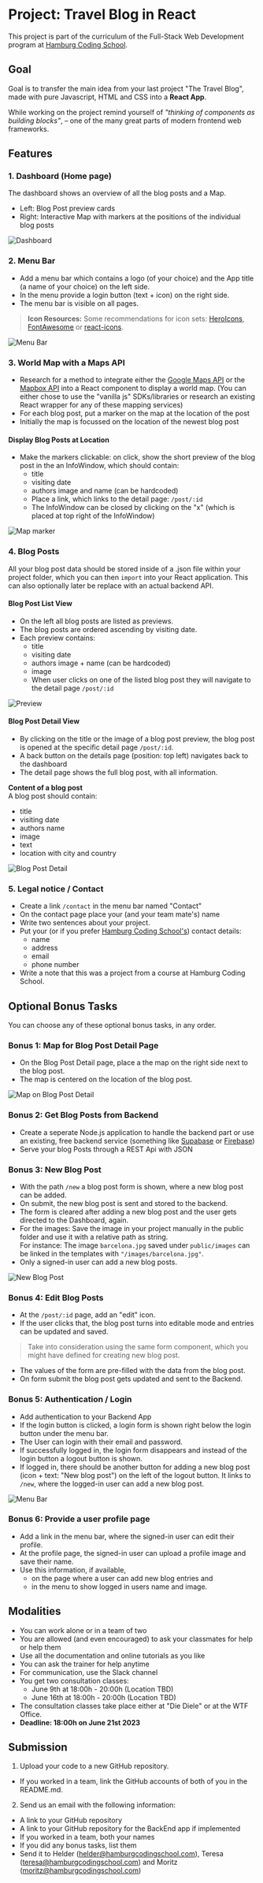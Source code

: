 # Project: Travel Blog in React

This project is part of the curriculum of the Full-Stack Web Development program at [Hamburg Coding School](https://hamburgcodingschool.com/).

## Goal

Goal is to transfer the main idea from your last project "The Travel Blog", made with pure Javascript, HTML and CSS into a **React App**.

While working on the project remind yourself of *"thinking of components as building blocks"*, – one of the many great parts of modern frontend web frameworks.

## Features

### 1. Dashboard (Home page)

The dashboard shows an overview of all the blog posts and a Map.
- Left: Blog Post preview cards
- Right: Interactive Map with markers at the positions of the individual blog posts

![Dashboard](/img/dashboard.jpg)

### 2. Menu Bar
- Add a menu bar which contains a logo (of your choice) and the App title (a name of your choice) on the left side.
- In the menu provide a login button (text + icon) on the right side.
- The menu bar is visible on all pages.

> **Icon Resources:** Some recommendations for icon sets: [HeroIcons](https://heroicons.com/), [FontAwesome](https://fontawesome.com/) or [react-icons](https://react-icons.github.io/react-icons/).

![Menu Bar](/img/menu-bar.jpg)

### 3. World Map with a Maps API

- Research for a method to integrate either the [Google Maps API](https://developers.google.com/maps/documentation/javascript/overview) or the [Mapbox API](https://docs.mapbox.com/mapbox-gl-js/guides/) into a React component to display a world map. (You can either chose to use the "vanilla js" SDKs/libraries or research an existing React wrapper for any of these mapping services)
- For each blog post, put a marker on the map at the location of the post
- Initially the map is focussed on the location of the newest blog post

#### Display Blog Posts at Location

- Make the markers clickable: on click, show the short preview of the blog post in the an InfoWindow, which should contain:
  - title
  - visiting date
  - authors image and name (can be hardcoded)
  - Place a link, which links to the detail page: `/post/:id`
  - The InfoWindow can be closed by clicking on the "x" (which is placed at top right of the InfoWindow)

![Map marker](/img/map-marker.jpg)


### 4. Blog Posts
All your blog post data should be stored inside of a .json file within your project folder, which you can then `import` into your React application. This can also optionally later be replace with an actual backend API.

#### Blog Post List View

- On the left all blog posts are listed as previews.
- The blog posts are ordered ascending by visiting date.
- Each preview contains:
  - title
  - visiting date
  - authors image + name (can be hardcoded)
  - image
  - When user clicks on one of the listed blog post they will navigate to the detail page `/post/:id`

![Preview](/img/blog-post-preview.jpg)

#### Blog Post Detail View
- By clicking on the title or the image of a blog post preview, the blog post is opened at the specific detail page `/post/:id`.
- A back button on the details page (position: top left) navigates back to the dashboard
- The detail page shows the full blog post, with all information.

**Content of a blog post**  
A blog post should contain:
  - title
  - visiting date
  - authors name
  - image
  - text
  - location with city and country

![Blog Post Detail](/img/blog-post.jpg)

### 5. Legal notice / Contact

- Create a link `/contact` in the menu bar named "Contact"
- On the contact page place your (and your team mate's) name
- Write two sentences about your project.
- Put your (or if you prefer [Hamburg Coding School's](https://hamburgcodingschool.com/contact/)) contact details:
  - name
  - address
  - email
  - phone number
- Write a note that this was a project from a course at Hamburg Coding School.


## Optional Bonus Tasks

You can choose any of these optional bonus tasks, in any order.

### Bonus 1: Map for Blog Post Detail Page

- On the Blog Post Detail page, place a the map on the right side next to the blog post.
- The map is centered on the location of the blog post.

![Map on Blog Post Detail](/img/bonus-map.jpg)

### Bonus 2: Get Blog Posts from Backend

- Create a seperate Node.js application to handle the backend part or use an existing, free backend service (something like [Supabase](https://supabase.com/) or [Firebase](https://firebase.google.com/))
- Serve your blog Posts through a REST Api with JSON

### Bonus 3: New Blog Post
- With the path `/new` a blog post form is shown, where a new blog post can be added.
- On submit, the new blog post is sent and stored to the backend.
- The form is cleared after adding a new blog post and the user gets directed to the Dashboard, again.  
- For the images: Save the image in your project manually in the public folder and use it with a relative path as string.  
  For instance: The image `barcelona.jpg` saved under `public/images` can be linked in the templates with `"/images/barcelona.jpg"`.
- Only a signed-in user can add a new blog posts.

![New Blog Post](/img/new-blog-post.jpg)

### Bonus 4: Edit Blog Posts

- At the `/post/:id` page, add an "edit" icon.
- If the user clicks that, the blog post turns into editable mode and entries can be updated and saved.  
>  Take into consideration using the same form component, which you might have defined for creating new blog post.
- The values of the form are pre-filled with the data from the blog post.
- On form submit the blog post gets updated and sent to the Backend.


### Bonus 5: Authentication / Login
- Add authentication to your Backend App
- If the login button is clicked, a login form is shown right below the login button under the menu bar.
- The User can login with their email and password.
- If successfully logged in, the login form disappears and instead of the login button a logout button is shown.
- If logged in, there should be another button for adding a new blog post (icon + text: "New blog post") on the left of the logout button. It links to `/new`, where the logged-in user can add a new blog post.

![Menu Bar](/img/login-logout.jpg)


### Bonus 6: Provide a user profile page
- Add a link in the menu bar, where the signed-in user can edit their profile.
- At the profile page, the signed-in user can upload a profile image and save their name.
- Use this information, if available,
  - on the page where a user can add new blog entries and
  - in the menu to show logged in users name and image.

## Modalities
- You can work alone or in a team of two
- You are allowed (and even encouraged) to ask your classmates for help or help them
- Use all the documentation and online tutorials as you like
- You can ask the trainer for help anytime
- For communication, use the Slack channel
- You get two consultation classes:
  - June 9th at 18:00h - 20:00h (Location TBD)
  - June 16th at 18:00h - 20:00h (Location TBD)
- The consultation classes take place either at "Die Diele" or at the WTF Office.
- **Deadline: 18:00h on June 21st 2023**


## Submission

1. Upload your code to a new GitHub repository.

  - If you worked in a team, link the GitHub accounts of both of you in the README.md.

2. Send us an email with the following information:
  - A link to your GitHub repository
  - A link to your GitHub repository for the BackEnd app if implemented  
  - If you worked in a team, both your names
  - If you did any bonus tasks, list them
  - Send it to Helder (helder@hamburgcodingschool.com), Teresa (teresa@hamburgcodingschool.com) and Moritz (moritz@hamburgcodingschool.com)
